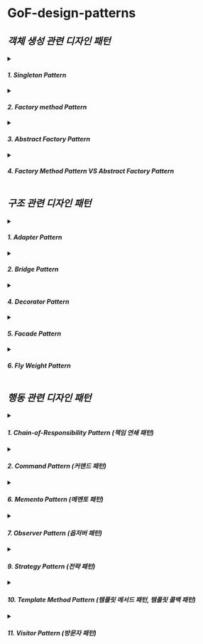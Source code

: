 # GoF-design-patterns

## ***객체 생성 관련 디자인 패턴***

<details markdown="1">
<summary> 

#### ***1. Singleton Pattern***  </summary>  
  
  
> 인스턴스를 오직 한개만 제공하는 클래스  
  
  
시스템 런타임, 환경 세팅에 대한 정보 등, 인스턴스가 여러개 일 때 문제가 생길 수 있는 경우가 있다.  
인스턴스를 오직 한개만 만들어 제공하는 클래스가 필요하다.  

```
아래는 가장 대표적인 SingleTon 방식이지만,
다른 쓰레드가 if문 안에 동시에 들어가게 된다면 Thread Safe하지 않게 되는 문제가 있다.

private static Object instance;

public static Object getInstance(){
  if(instance == null) {
    instance = new Object();
  }
  return instance;
}
```

```
# synchronized
동기화를 위해 synchronized 키워드를 사용할 수 있다.
이 방법의 단점은, getInstance() 메서드를 호출할 떄 마다 동기화 처리 작업떄문에 성능에 약간의 불이득이 생길 수 있다.

public static synchronized Object getInstance(){}
```

```
# 이른 초기화(eager initializtion)
객체를 생성하는데에 비용이 비싸지 않다면 아래의 이른 초기화(eager initializtion) 방식을 사용해 미리 생성할 수 있다.

private static final Object INSTANCE = new Object();

public static Object getInstance() {
  return INSTANCE;
}
```

```
# double checked locking
double checked locking으로 효율적인 동기화 블럭을 만들 수 있다.
여러 쓰레드가 활발한 상황에서 if문 안에 들어왔을때에만 대비해서 synchronized를 사용하기 떄문에 method단에 synchronized를 명시한 것 보다 성능에 유리하다.
또,instance를 필요한 시점에 만들 수 있다는 장점이 있다.
JAVA 1.5 이상부터 사용 가능하다.

private static volatile Object insatnce;

public static Object getInstance() {
  if(instance == null) {
    synchronized(Object.class) {
      if(instance == null) {
        instance = new Object();
      }
    }
  }
  return instance;
}
```

```
# static inner class
권장되는 방법중에 하나인 inner class를 활용하는 방법이다.
double checked locking 보다 단순하며 멀티쓰레드 환경에서도 안전하고, getInstance()가 호출될 때 ObjectHolder 클래스가 로딩이 되고 그 때   
instance를 생성하는 lazy loding이 가능한 코드가 된다.

private static class ObjectHolder {
  private static final Object INSTANCE = new Object();
}

public static Object getInstance() {
  return ObjectHolder.INSTANCE;
}


하지만, 리플랙션을 사용하게 되면 Singleton이 깨지게 된다.
Object object = Object.getInstance();

Constructor<Object> constructor = Object.class.getDeclaredConstructor();
constructor.setAccessible(true);
Object object1 = constructor.newInstance();

System.out.println(object == object1) ==> false 

따라서, 실무에서 사용을 할때에는 spring context에 bean으로 등록하고 사용하는게 좋다.
```



</details>




<details markdown="1">
<summary> 

#### ***2. Factory method Pattern***  </summary>  

> 구체적으로 어떤 인스턴스를 만들지는 서브클래스가 정한다.  
다양한 구현체가 있고, 그 중에서 특정한 구현체를 만들 수 있는 다양한 팩토리를 제공할 수 있다.
팩토리 패턴을 적용하면 변경에는 닫혀있고 확장에는 열려있는 개방폐쇄 원칙을 지키는 소프트웨어를 개발할 수 있다.

<img width="815" alt="ship_factory" src="https://user-images.githubusercontent.com/94272140/205433622-66f3ff3f-aa9f-4d4e-992a-861009bfd8fc.png">

```
-- old
기존 ShipFactory Class에서 분기에 의한 제품을 생산하고 있다.
public static Ship orderShip(String name, String email) {

  // Customizing for specific name
  if (name.equalsIgnoreCase("whiteship")) {
    ship.setLogo("\uD83D\uDEE5️");
  } else if (name.equalsIgnoreCase("blackship")) {
    ship.setLogo("⚓");
  }

  // coloring
  if (name.equalsIgnoreCase("whiteship")) {
    ship.setColor("whiteship");
  } else if (name.equalsIgnoreCase("blackship")) {
    ship.setColor("black");
  }
...


-- new
// ShipFactory 클래스를 Interface로 만들고 이를 상속받은 제품별 Factory 클래스를 생성한다.
// default 메서드를 사용해 Interface 내부에서 구현이 가능하다.

- ShipFactory Interface
public interface ShipFactory {

    default Ship orderShip(String name, String email) {
        validate(name, email);
        prepareFor(name);

        Ship ship = createShip();
        sendEmailTo(email, ship);
        return ship;
    }
...

- WhiteShipFactory Class
public class WhiteShipFactory implements ShipFactory{

    @Override
    public Ship createShip() {
        return new WhiteShip();
    }

// use
Ship whiteship = new WhiteShipFactory().orderShip("WhiteShip", "hong@email.com");
Ship blackship = new BlackShipFactory().orderShip("Blackship", "keesun@mail.com");
```


```
// 하지만, 위와 같이 사용하면 변경에 열려있다. 따라서 아래의 print 메서드와 같이 ShipFactory 인터페이스 형태로 받아 사용한다면 변경에 닫힌 소스를 구현할 수 있다.

Client client = new Client();
client.print(new WhiteShipFactory(), "whiteship", "lee@email.com");
client.print(new BlackShipFactory(), "whiteship", "lee@email.com");

private void print(ShipFactory shipFactory, String name, String email) {
  System.out.println(shipFactory.orderShip(name, email));
}

```

```
실무에서는 아래와 같은 단순한 factory method pattern을 많이 사용한다.
=> 매개변수의 값에 따라 또는 메소드에 따라 각기 다른 인스턴스를 리턴하는 단순한 버전의 팩토리 패턴


public Object createProduct(String name) {
  if (name.equals("whiteship")) {
    return new WhiteShip();
  } else if (name.equals("blackship")) {
    return new BlackShip();
  }

  throw new IllegalArgumentException();
}


JAVA  
- java.lang.Calendar OR java.lang.NumberFormat  

스프링 BeanFactory  
- Object 타입의 Product를 만드는 BeanFactory라는 Creator가 있다.
```
</details>








<details markdown="1">
<summary> 

#### ***3. Abstract Factory Pattern***  </summary>  


> 서로 관련있는 여러 객체를 만들어주는 인터페이스  
구체적으로 어떤 클래스의 인스턴스를 사용하는지 감출 수 있다.  
클라이언트 코드에서 구체적인 클래스의 의존성을 제거한다.  

![ship_abstract_factory](https://user-images.githubusercontent.com/94272140/205433590-3c64f954-bb97-49c6-ac8e-08b080ae818a.png)

```
Abstract Factory Pattern은 Factory pattern과 다르게 팩토리를 사용하는 방법에 초점을 두고있다.

// 사용
ShipFactory shipFactory = new WhiteShipFactory(new WhitePartsProFactory());
Ship ship = shipFactory.createShip();


// WhiteShipFactory
구체적인 팩토리 클래스 내부에서 추상화를 시켜놓은 배에 사용될 Parts 클래스를 주입받아 사용
private ShipPartsFactory shipPartsFactory;

public WhiteShipFactory(ShipPartsFactory shipPartsFactory) {
  this.shipPartsFactory = shipPartsFactory;
}

@Override
public Ship createShip() {
  Ship ship = new WhiteShip();
  ship.setAnchor(shipPartsFactory.createAnchor());
  ship.setWheel(shipPartsFactory.createWheel());
  return ship;
}
```




 







</details>


<details markdown="1">
<summary> 

#### ***4. Factory Method Pattern VS Abstract Factory Pattern***  </summary>  
  
  
- 모양과 효과는 비슷하지만,,,  
둘 다 구체적인 객체 생성 과정을 추상화한 인터페이스를 제공한다.  
  
  
- 관점이 다르다  
팩토리 메서드 패턴은 "팩토리를 구현하는 방법"에 초점을 둔다.  
추상 팩토리 패턴은 "팩토리를 사용하는 방법"에 초점을 둔다.  
  
  
- 목적이 조금 다르다  
팩토리 메서드 패턴은 구체적인 객체 생성 과정을 하위 또는 구체적인 클래스로 옮기는 것이 목적.  
추상 팩토리 패턴은 관련있는 여러 객체를 구체적인 클래스에 의존하지 않고 만들 수 있게 해주는 것이 목적.  
  

> 소스 내부 _04_study의 Computer Class를 기반으로 팩토리, 추상 팩토리 패턴 비교
<img width="2302" alt="스크린샷 2022-12-03 오후 6 20 28" src="https://user-images.githubusercontent.com/94272140/205433753-564fc281-9cec-41ac-8d04-72c640cafc97.png">



</details>

















## ***구조 관련 디자인 패턴***  

<details markdown="1">
<summary> 

#### ***1. Adapter Pattern***  </summary>  
  
  
> 기존 코드를 클라이언트가 사용하는 인터페이스의 구현체로 바꿔주는 패턴

클라이언트가 사용하는 인터페이스를 따르지 않는 기존 코드를 재사용할 수 있게 해준다.


장점
- 기존 코드를 변경하지 않고 원하는 인터페이스 구현체를 만들어 재사용할 수 있다. (개방 폐쇄의 원칙)
- 기존 코드가 하던 일과 특정 인터페이스 구현체로 변환하는 작업을 각기 다른 클래스로 분리하여 관찰할 수 있다. (단일 책임 원칙)
  
단점
- 새 클래스가 생겨 복잡도가 증가할 수 있다. 경우에 따라서는 기존 코드가 해당 인터페이스를 구현하도록 수정하는 것이 좋은 선택이 될 수도 있다.

</details>




<details markdown="1">
<summary> 

#### ***2. Bridge Pattern***  </summary>  

> 추상적인 것과 구체적인 것을 분리하여 연결하는 패턴
하나의 계층 구조일 때 보다 각기 나누었을 때 독립적인 계층 구조로 발전시킬 수 있다.
서로 성격이 상이한 것들을 분리해 하나의 계층구조가 아닌 둘 사이를 연결하는 브릿지 패턴


장점
- 추상적인 코드를 구체적인 코드 변경 없이도 독립적으로 확장할 수 있다.
- 추상적인 코드와 구체적인 코드를 분리할 수 있다.

단점 
- 계층 구조가 늘어나 복잡도가 증가할 수 있다.


```
--old
기존 소스는 Champion interface를 구현하여 같은 동작을 하는 소스를 계속 작성해야한다.
public class KDA아리 implements Champion {

    @Override
    public void move() {
        System.out.println("KDA 아리 move");
    }

    @Override
    public void skillQ() {
        System.out.println("KDA 아리 Q");
    }

-- new
Champion를 구현한 DefaultChampion 브릿지를 만들어 추상적인코드를 구체적인 코드 변경 없이도 독립적으로 확장할 수 있게 만든다.
public class DefaultCampion implements Champion {

    private Skin skin;
    private String name;

    public DefaultCampion(Skin skin, String name) {
        this.skin = skin;
        this.name = name;
    }

    @Override
    public void move() {
        System.out.printf("%s %s move\n", skin.getName(), this.name);
    }

    @Override
    public void skillQ() {
        System.out.printf("%s %s skill Q\n", skin.getName(), this.name);
    }
    ...
    
    
// 구체적인 챔피언 클래스    
public class 아리 extends DefaultCampion {

public 아리(Skin skin) {
        super(skin, "아리");
    }
}
```
</details>



<details markdown="1">
<summary> 

#### ***4. Decorator Pattern***  </summary>  

> 기존 코드를 변경하지 않고 부가 기능을 추가하는 패턴  
상속이 아닌 위임을 사용해서 보다 유연하게(런타임에) 부가 기능을 추가하는 것도 가능하다.  


장점  
- 새로운 클래스를 만들지 않고 기존 기능을 조합할 수 있다.  
- 컴파일 타임이 아닌 런타임에 동적으로 기능을 변경할 수 있다.  
  
단점  
- 데코레이터를 조합하는 코드가 복잡할 수 있다.  




```
-- old
클라이언트의 코드는 바뀌지 않지만, trimming과 spam filtering을 동시에 적용할 수 없는 상속의 한계가 있다.
Client client = new Client(new SpamFilteringCommentService()); <--
Client client = new Client(new TrimmingCommentService());      <--
client.writeComment("오징어게임");
client.writeComment("보는게 하는거 보다 재밌을 수가 없지...");
client.writeComment("http://whiteship.me");


-- new  

1. 본연의 일만 담당하는 trimming과 spam filtering class를 만들어 단일책임원칙을 지킬 수 있다.  
public class SpamFilteringCommentDecorator extends CommentDecorator {

    public SpamFilteringCommentDecorator(CommentService commentService) {
        super(commentService);
    }

    @Override
    public void addComment(String comment) {
        if (isNotSpam(comment)) {
            super.addComment(comment);
        }
    }
    ...


2. 또, 상속이 아닌 인터페이스를 사용하기때문에 filtering의 조합을 자유롭게 사용할 수 있는 장점이 있다.
if(enabledSpamFilter) {
  commentService = new SpamFilteringCommentDecorator(commentService);
}

if(enabledTrimming) {
  commentService = new TrimmingCommentDecorator(commentService);
}


3. filter가 추가되거나 조합한다 하더라도 DefaultCommentService나 Client의 코드는 전혀 변경이 없으며,  
소스의 변경 없이 확장 가능한 개방폐쇄의 원칙을 지킬 수 있다.  
public class DefaultCommentService implements CommentService {

    @Override
    public void addComment(String comment) {
        System.out.println(comment);
    }
    
    기능의 확장 ...

// App
CommentService commentService = new DefaultCommentService();


4. 클라이언트 코드가 인터페이스를 사용하여 의존성을 역전할 수 있기 때문에 의존역전원칙을 지킬 수 있다.  
private CommentService commentService;

public Client(CommentService commentService) {
  this.commentService = commentService;
}

public void writeComment(String comment) {
  commentService.addComment(comment);
}
```
</details>





<details markdown="1">
<summary> 

#### ***5. Facade Pattern***  </summary>  
  
> 복잡한 서브 시스템 의존성을 최소화하는 방법.  
클라이언트가 사용해야하는 복잡한 서브 시스템 의존성을 간단한 인터페이스로 추상화 할 수 있다.  

장점   
- 서브 시스템에 대한 의존성을 한곳으로 모을 수 있다.
  
단점  
- 퍼사드 클래스가 서브 시스템에 대한 모든 의존성을 가지게 된다.  




</details>



<details markdown="1">
<summary> 

#### ***6. Fly Weight Pattern***  </summary>  

> 객체를 가볍게 만들어 메모리 사용을 줄이는 패턴
자주 변하는 속성과 변하지 않는 속성을 분리하고 재사용하여 메모리 사용을 줄일 수 있다.

장점  
- 어플리케이션에서 사용하는 메모리를 줄일 수 있다.

단점  
- 복잡도가 증가한다.


```
-- old
// 자주 변하는 속성까지 계속해서 객체를 생성하고 있다.
Character c1 = new Character('h', "white", "Nanum", 12); 
Character c2 = new Character('e', "white", "Nanum", 12);
Character c3 = new Character('l', "white", "Nanum", 12);
...
```

```
-- new
// fontFamily, fontSize는 자주 변하지 않는 속성이라 판단하여 Font 클래스로 묶고 FontFactory 클래스에서 Cache를 통해 관리한다.

// Font 
// 인스턴스 공유를 목적으로 하기 때문에 final 키워드를 붙이고 getter만 구현한다.  
public final class Font {

    final String family;
    final int size;

    public Font(String family, int size) {
        this.family = family;
        this.size = size;
    }

// FontFactory
private Map<String, Font> cache = new HashMap<>();
public Font getFont(String font) {
  if (cache.containsKey(font)) {
    return cache.get(font);
  } else {
    String[] split = font.split(":");
    Font newFont = new Font(split[0], Integer.parseInt(split[1]));
    cache.put(font, newFont);
    return newFont;
  }
}


// Client
FontFactory fontFactory = new FontFactory();
Character c1 = new Character('h', "white", fontFactory.getFont("nanum:12"));
Character c2 = new Character('e', "white", fontFactory.getFont("nanum:12"));
...
```
</details>










## ***행동 관련 디자인 패턴***  


<details markdown="1">
<summary> 

#### ***1. Chain-of-Responsibility Pattern (책임 연쇄 패턴)***  </summary>  
  
  
> 요청을 보내는 쪽(sender)과 요청을 처리하는 쪽(receiver)의 분리하는 패턴

핸들러 체인을 사용해서 요청을 처리한다.


장점
- 메인코드를 변경하지 않고 새로운 핸들러를 체인에 추가할 수 있다.
- 또한 핸들러 순서를 얼마든지 변경할 수 있다.
- 핸들러들은 각각 본인의 할 일만 가지고 있다.(단일 책임 원칙)

단점
- 연쇄적으로 흘러가다 보니 디버깅이 번거로울 수 있다.
</details>






<details markdown="1">
<summary> 

#### ***2. Command Pattern (커맨드 패턴)***  </summary>  
  
> 요청을 캡슐화 하여 호출자(invoker)와 수신자(receiver)를 분리하는 패턴.  
요청을 처리하는 방법이 바뀌더라도, 호출자의 코드는 변경되지 않는다.  
  
  
장점  
- 기존 코드를 변경하지 않고 새로운 커맨드를 만들 수 있다.  
- 수신자의 코드가 변경되어도 호출자의 코드는 변경되지 않는다.  
- 커맨드 객체를 로깅, DB에 저장, 네트워크로 전송하는 등 다양한 방법으로 활용할 수도 있다.  
  
단점  
- 코드가 복잡하고 클래스가 많아진다.
  
  
  
```
-- old
receiver에 해당하는 코드를 직접 사용하기 때문에, receiver의 코드가 바뀌면 모든 invoker의 코드가 바뀌게 된다.

public Button(Light light) {
        this.light = light;
}

public void press() {
  light.off();
}


public static void main(String[] args) {
  Button button = new Button(new Light());
  button.press();
  ...
}       
```

```
-- new
command 패턴을 사용하게 되면 command만 바뀐다.
receiver(Light)가 바뀌더라도 invoker(Button)의 변화 범위가 없거나 축소된다.

public Button(Command command) {
  this.command = command;
}

public void press() {
  command.execute();
}

public static void main(String[] args) {
  Button button = new Button(new LightOnCommand(new Light()));

  button.press();
  button.press();
}
```
</details>


<details markdown="1">
<summary> 

#### ***6. Memento Pattern (메멘토 패턴)***  </summary>  

캡슐화를 유지하면서 객체 내부 상태를 외부에 저장하는 방법.  
객체 상태를 외부에 저장했다가 해당 상태로 다시 복구할 수 있다.  


장점
- 캡슐화를 지키면서 객체 상태 스냅샷을 만들 수 있다.  
- 객체 상태를 저장하거나 또는 복원하는 역할을 CareTaker에게 위임할 수 있다.  
- 객체 상태가 바뀌어도 클라이언트 코드는 변경되지 않는다.  


단점
- 많은 정보를 저장하는 Memento를 자주 생성하는 경우 메모리 사용량에 많은 영향을 줄 수 있다.  




</details>





<details markdown="1">
<summary> 

#### ***7. Observer Pattern (옵저버 패턴)***  </summary>  

다수의 객체가 특정 객체 상태 변화를 감지하고 알림을 받는 패턴.  
- 발생(Publish) - 구독(subscribe) 패턴을 구현할 수 있다.  

장점  
- 상태를 변경하는 객체(publisher)와 변경을 감지하는 객체(subscriber)의 관계를 느슨하게 유지할 수 있다.  
- Subject의 상태 변경을 주기적으로 조회하지 않고 자동으로 감지할 수 있다.  
- 런타임에 옵저버를 추가하거나 제거할 수 있다.  

단점  
- 복잡도가 증가한다.  
- 다수의 Observer 객체를 등록 이후 해지 않는다면 memory leak이 발생할 수도 있다.  



</details>


<details markdown="1">
<summary> 

#### ***9. Strategy Pattern (전략 패턴)***  </summary>  

> 일을 수행하는 방법이 여러가지 일때, 여러 알고리즘을 각각의 개별적인 클래스로 캡슐화를 하고 캡슐화되어있는 것을 공통의 인터페이스로 추상화 해서  
로직을 사용하는 곳에서는 추상화된 인터페이스만 사용함으로써 코드는 바뀌지 않지만 알고리즘을 바꿔낄수 있는 패턴이다.

> 여러 알고리즘을 캡슐화 하고 상호 교환 가능하게 만드는 패턴.  
컨텍스트에서 사용할 알고리즘을 클라이언트가 직접 선택한다.

장점 
- 새로운 전략을 추가하더라도 기존 코드를 변경하지 않는다.
- 상속 대신 위임을 사용할 수 있다.
- 런타임에 전략을 변경할 수 있다.


단점
- 복잡도가 증가한다.
- 클라이언트 코드가 구체적인 전략을 알아야 한다.

```
1. Speed라는 인터페이스를 상속받은 전략 클래스를 생성한다.
public class Normal implements Speed {
    @Override
    public void blueLight() {
        System.out.println("무 궁 화    꽃   이");
    }

    @Override
    public void redLight() {
        System.out.println("피 었 습 니  다.");
    }
...

2. 파라미터로 인터페이스를 받아 사용한다.
public class BlueLightRedLight {
  public void blueLight(Speed speed) {
        speed.blueLight();
    }

    public void redLight(Speed speed) {
        speed.redLight();
    }
    ...

3. 전략만 바꿔주며 사용이 가능하며 익명클래스로 사용할 수 있다.
BlueLightRedLight game = new BlueLightRedLight();
        game.blueLight(new Normal());
        game.redLight(new Faster());

        game.blueLight(new Speed() {
            @Override
            public void blueLight() {

            }

            @Override
            public void redLight() {

            }
        });
```
</details>







<details markdown="1">
<summary> 

#### ***10. Template Method Pattern (템플릿 메서드 패턴, 템플릿 콜백 패턴)*** </summary>  

> 알고리즘 구조를 서브 클래스가 확장할 수 있도록 템플릿으로 제공하는 방법.  
추상 클래스는 템플릿을 제공하고 하위 클래스는 구체적인 알고리즘을 제공한다.  

장점 
- 템플릿 코드를 재사용하고 중복 코드를 줄일 수 있다.  
- 템플릿 코드를 변경하지 않고 상속을 받아서 구체적인 알고리즘만 변경할 수 있다.  

단점  
- 리스코프 치환 원칙을 위반할 수도 있다.  
- 알고리즘 구조가 복잡할수록 템플릿을 유지하기 어려워진다.  




```
같은 로직을 사용하는 메서드 내부의 소스를 템플릿으로 제공하기 위해 class를 abstract class로 만든다.

public int process() {
        try(BufferedReader reader = new BufferedReader(new FileReader(path))) {
            int result = 0;
            String line = null;
            while((line = reader.readLine()) != null) {
                result = getResult(result, Integer.parseInt(line));  <<<<<<<<<<<<<<<<<<<<<<
            }
            return result;
        } catch (IOException e) {
            throw new IllegalArgumentException(path + "에 해당하는 파일이 없습니다.", e);
        }
    }

protected abstract int getResult(int result, int number);


// 곱하기, 더하기 등의 구체적인 클래스에서 상속받아 abstract 메서드를 구현한다.
@Override
protected int getResult(int result, int number) {
  return result += number;
}
```

- 템플릿 콜백 패턴
> 콜백으로 상속 대신 위임을 사용하는 템플릿 패턴.  
상속 대신 익명 내부 클래스 또는 람다 표현식을 활용할 수 있다.  

```
템플릿 콜백 패턴을 사용하여 위 소스를 좀 더 간한하게 리팩토링 할 수 있다.

// 1. 목적에 맞게 구현될 메서드 getResult를 인터페이스화 시킨다.
public interface Operator {
    int getResult(int result, int number);
}

// 2. 인터페이스를 파라미터로 받아 사용한다.
public int process(Operator operator) {
        try(BufferedReader reader = new BufferedReader(new FileReader(path))) {
            int result = 0;
            String line = null;
            while((line = reader.readLine()) != null) {
                result = operator.getResult(result, Integer.parseInt(line));
            }
            return result;
        } catch (IOException e) {
            throw new IllegalArgumentException(path + "에 해당하는 파일이 없습니다.", e);
        }
}

// 3. 익명 내부 클래스 혹은 람다식으로 목적에 맞게 구현하여 사용한다.
FileProcessor fileProcessor = new FileProcessor("number.txt");

int result = fileProcessor.process(new Operator() {
            @Override
            public int getResult(int result, int number) {
                return result += number;
            }
        });
        
OR        
       
int result = fileProcessor.process((result1, number) -> result1 += number);

// 4. 여러곳에서 사용되는 로직이라면 클래스로 구현하여 만들어 사용할수도 있다.
public class Plus implements Operator {
    @Override
    public int getResult(int result, int number) {
        return result += number;
    }
}

int result = fileProcessor.process(new Plus());
```




</details>







<details markdown="2">
<summary> 

#### ***11. Visitor Pattern (방문자 패턴)*** </summary>  

> 기존 코드를 변경하지 않고 새로운 기능을 추가하는 방법.  
  
장점   
  - 기존 코드를 변경하지 않고 새로운 코드를 추가할 수 있다.  
  - 추가 기능을 한 곳에 모아둘 수 있다.  
  
단점    
  - 복잡하다.  
  - 새로운 Element를 추가하거나 제거할 때 모든 Visitor 코드를 변경해야 한다.
  




</details>




